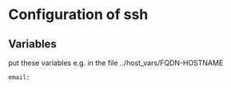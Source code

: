 # Configuration of ssh

## Variables

put these variables e.g. in the file ../host_vars/FQDN-HOSTNAME

    email: 

